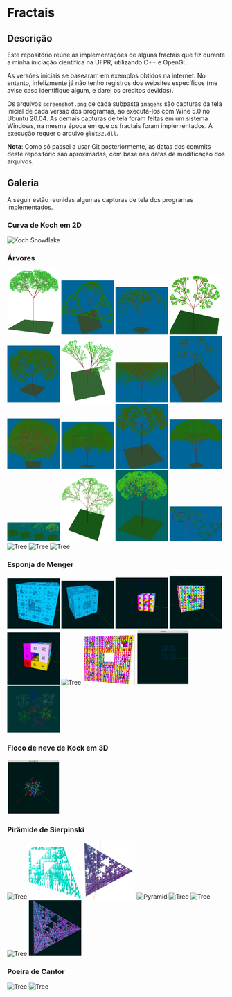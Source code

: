 # Fractais #

## Descrição ##

Este repositório reúne as implementações de alguns fractais que fiz durante a
minha iniciação científica na UFPR, utilizando C++ e OpenGl.

As versões iniciais se basearam em exemplos obtidos na internet. No entanto,
infelizmente já não tenho registros dos websites específicos (me avise caso
identifique algum, e darei os créditos devidos).

Os arquivos `screenshot.png` de cada subpasta `imagens` são capturas da tela
inicial de cada versão dos programas, ao executá-los com Wine 5.0 no Ubuntu
20.04. As demais capturas de tela foram feitas em um sistema Windows, na mesma
época em que os fractais foram implementados. A execução requer o arquivo
`glut32.dll`.

**Nota**: Como só passei a usar Git posteriormente, as datas dos commits deste
repositório são aproximadas, com base nas datas de modificação dos arquivos.

## Galeria ##

A seguir estão reunidas algumas capturas de tela dos programas implementados.

### Curva de Koch em 2D ###

<p float="left">
<img width="24%" src="./aleatório/imagens/screenshot.png" alt='Koch Snowflake'>
</p>

### Árvores ###

<p float="left">
<img width="24%" src="./árvore/imagens/árvore 2.gif" alt='Tree'>
<img width="24%" src="./árvore/imagens/árvore 3div 25g 0,53red.gif" alt='Tree'>
<img width="24%" src="./árvore/imagens/árvore 3div 35g 0,7red.gif" alt='Tree'>
<img width="24%" src="./árvore/imagens/árvore 3.gif" alt='Tree'>
<img width="24%" src="./árvore/imagens/árvore 4div 60g 0,6red.gif" alt='Tree'>
<img width="24%" src="./árvore/imagens/árvore 4.gif" alt='Tree'>
<img width="24%" src="./árvore/imagens/árvore 5div 25g 0,95red.gif" alt='Tree'>
<img width="24%" src="./árvore/imagens/árvore 5div 35g 0,3red.gif" alt='Tree'>
<img width="24%" src="./árvore/imagens/árvore 5div 35g 0,75red (2).gif" alt='Tree'>
<img width="24%" src="./árvore/imagens/árvore 5div 35g 0,75red.gif" alt='Tree'>
<img width="24%" src="./árvore/imagens/árvore 5div 65g 0,45red.gif" alt='Tree'>
<img width="24%" src="./árvore/imagens/árvore 6div 25g 0,75red.gif" alt='Tree'>
<img width="24%" src="./árvore/imagens/árvore - construção.jpg" alt='Tree'>
<img width="24%" src="./árvore/imagens/árvore.gif" alt='Tree'>
<img width="24%" src="./árvore/imagens/árvore.jpg" alt='Tree'>
<img width="24%" src="./árvore/imagens/árvore - Sierpinski.gif" alt='Tree'>
<img width="24%" src="./árvore/imagens/screenshot.png" alt='Tree'>
<img width="24%" src="./árvore/imagens/Tapete - Sierpinsk.jpg" alt='Tree'>
<img width="24%" src="./árvore/imagens/Tri - Sierpinsk.jpg" alt='Tree'>
</p>

### Esponja de Menger ###

<p float="left">
<img width="24%" src="./esponja/imagens/Esponja 3d azul (cubos) 2.jpg" alt='Tree'>
<img width="24%" src="./esponja/imagens/Esponja 3d azul (cubos).jpg" alt='Tree'>
<img width="24%" src="./esponja/imagens/Esponja 3d colorida (cubos) 2.jpg" alt='Tree'>
<img width="24%" src="./esponja/imagens/Esponja 3d colorida (cubos) 3.jpg" alt='Tree'>
<img width="24%" src="./esponja/imagens/Esponja 3d colorida cubos).jpg" alt='Tree'>
<img width="24%" src="./esponja/imagens/Esponja 3d peões azuis.jpg" alt='Tree'>
<img width="24%" src="./esponja/imagens/Esponja.gif" alt='Tree'>
<img width="24%" src="./esponja/imagens/screenshot.png" alt='Sponge'>
<img width="24%" src="./esponja/imagens/Sierpinski 3d (8pontos).jpg" alt='Tree'>
</p>

### Floco de neve de Kock em 3D ###

<p float="left">
<img width="24%" src="./floco-de-neve-3d/imagens/screenshot.png" alt='Snowflake 3D'>
</p>

### Pirâmide de Sierpinski ###

<p float="left">
<img width="24%" src="./pirâmide/imagens/Fractal - Sierpinski - Arestas.gif" alt='Tree'>
<img width="24%" src="./pirâmide/imagens/Fractal - Sierpinski - Peões.gif" alt='Tree'>
<img width="24%" src="./pirâmide/imagens/Fractal - Sierpinski - Sólido.gif" alt='Tree'>
<img width="24%" src="./pirâmide/imagens/screenshot.png" alt='Pyramid'>
<img width="24%" src="./pirâmide/imagens/Sierpinski 3d (pontos).jpg" alt='Tree'>
<img width="24%" src="./pirâmide/imagens/Sierpinski 3d (sorteio de pontos).jpg" alt='Tree'>
<img width="24%" src="./pirâmide/imagens/Sierpinsk.jpg" alt='Tree'>
<img width="24%" src="./pirâmide/imagens/Sierpinsk + resolução.jpg" alt='Tree'>
</p>

### Poeira de Cantor ###

<p float="left">
<img width="24%" src="./pirâmide/imagens/Sierpinski 3d (sorteio de pontos no plano).jpg" alt='Tree'>
<img width="24%" src="./pirâmide/imagens/Sierpinski 3d (poeira de cantor).jpg" alt='Tree'>
</p>
